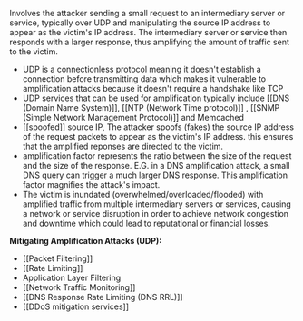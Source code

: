 Involves the attacker sending a small request to an intermediary server or service, typically over UDP and manipulating the source IP address to appear as the victim's IP address. The intermediary server or service then responds with a larger response, thus amplifying the amount of traffic sent to the victim.
- UDP is a connectionless protocol meaning it doesn't establish a connection before transmitting data which makes it vulnerable to amplification attacks because it doesn't require a handshake like TCP
- UDP services that can be used for amplification typically include [[DNS (Domain Name System)]], [[NTP (Network Time protocol)]] , [[SNMP (Simple Network Management Protocol)]] and Memcached
- [[spoofed]] source IP, The attacker spoofs (fakes) the source IP address of the request packets to appear as the victim's IP address. this ensures that the amplified reponses are directed to the victim.
- amplification factor represents the ratio between the size of the request and the size of the response. E.G. in a DNS amplification attack, a small DNS query can trigger a much larger DNS response. This amplification factor magnifies the attack's impact.
- The victim is inundated (overwhelmed/overloaded/flooded) with amplified traffic from multiple intermediary servers or services, causing a network or service disruption in order to achieve network congestion and downtime which could lead to reputational or financial losses.


**Mitigating Amplification Attacks (UDP):**
- [[Packet Filtering]]
- [[Rate Limiting]]
- Application Layer Filtering
- [[Network Traffic Monitoring]]
- [[DNS Response Rate Limiting (DNS RRL)]]
- [[DDoS mitigation services]]